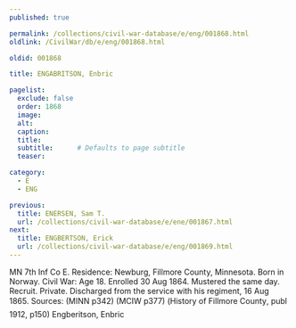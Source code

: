 ```yaml
---
published: true

permalink: /collections/civil-war-database/e/eng/001868.html
oldlink: /CivilWar/db/e/eng/001868.html

oldid: 001868

title: ENGABRITSON, Enbric

pagelist:
  exclude: false
  order: 1868
  image: 
  alt:
  caption:
  title:
  subtitle:      # Defaults to page subtitle
  teaser:

category: 
  - E 
  - ENG

previous:
  title: ENERSEN, Sam T.
  url: /collections/civil-war-database/e/ene/001867.html  
next:
  title: ENGBERTSON, Erick
  url: /collections/civil-war-database/e/eng/001869.html   
---
```

MN 7th Inf Co E. Residence: Newburg, Fillmore County, Minnesota. Born in Norway. Civil War: Age 18. Enrolled 30 Aug 1864. Mustered the same day. Recruit. Private. Discharged from the service with his regiment, 16 Aug 1865. Sources: (MINN p342) (MCIW p377) (&#147;History of Fillmore County&#148;, publ 1912, p150) &#147;Engberitson, Enbric&#148;